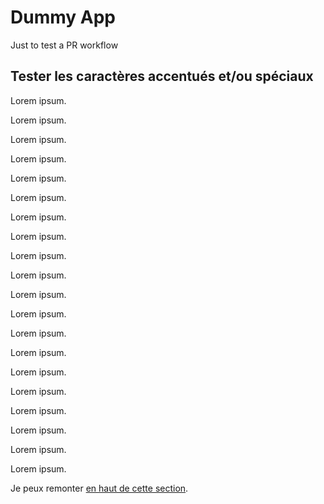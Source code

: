 # Dummy App

Just to test a PR workflow

## Tester les caractères accentués et/ou spéciaux

Lorem ipsum.

Lorem ipsum.

Lorem ipsum.

Lorem ipsum.

Lorem ipsum.

Lorem ipsum.

Lorem ipsum.

Lorem ipsum.

Lorem ipsum.

Lorem ipsum.

Lorem ipsum.

Lorem ipsum.

Lorem ipsum.

Lorem ipsum.

Lorem ipsum.

Lorem ipsum.

Lorem ipsum.

Lorem ipsum.

Lorem ipsum.

Lorem ipsum.

Je peux remonter [en haut de cette section](#tester-les-caractères-accentués-et-ou-spéciaux).
